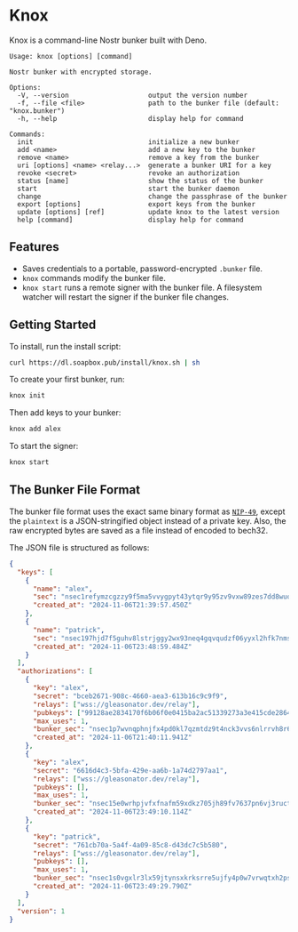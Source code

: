 # Knox

Knox is a command-line Nostr bunker built with Deno.

```
Usage: knox [options] [command]

Nostr bunker with encrypted storage.

Options:
  -V, --version                    output the version number
  -f, --file <file>                path to the bunker file (default: "knox.bunker")
  -h, --help                       display help for command

Commands:
  init                             initialize a new bunker
  add <name>                       add a new key to the bunker
  remove <name>                    remove a key from the bunker
  uri [options] <name> <relay...>  generate a bunker URI for a key
  revoke <secret>                  revoke an authorization
  status [name]                    show the status of the bunker
  start                            start the bunker daemon
  change                           change the passphrase of the bunker
  export [options]                 export keys from the bunker
  update [options] [ref]           update knox to the latest version
  help [command]                   display help for command
```

## Features

- Saves credentials to a portable, password-encrypted `.bunker` file.
- `knox` commands modify the bunker file.
- `knox start` runs a remote signer with the bunker file. A filesystem watcher will restart the signer if the bunker file changes.

## Getting Started

To install, run the install script:

```sh
curl https://dl.soapbox.pub/install/knox.sh | sh
```

To create your first bunker, run:

```sh
knox init
```

Then add keys to your bunker:

```sh
knox add alex
```

To start the signer:

```sh
knox start
```

## The Bunker File Format

The bunker file format uses the exact same binary format as [`NIP-49`](https://github.com/nostr-protocol/nips/blob/master/49.md), except the `plaintext` is a JSON-stringified object instead of a private key. Also, the raw encrypted bytes are saved as a file instead of encoded to bech32.

The JSON file is structured as follows:

```json
{
  "keys": [
    {
      "name": "alex",
      "sec": "nsec1refymzcgzzy9f5ma5vvygpyt43ytqr9y95zv9vxw89zes7dd8wuq4yvu2h",
      "created_at": "2024-11-06T21:39:57.450Z"
    },
    {
      "name": "patrick",
      "sec": "nsec197hjd7f5guhv8lstrjggy2wx93neq4gqvqudzf06yyxl2hfk7nmsw9gzgl",
      "created_at": "2024-11-06T23:48:59.484Z"
    }
  ],
  "authorizations": [
    {
      "key": "alex",
      "secret": "bceb2671-908c-4660-aea3-613b16c9c9f9",
      "relays": ["wss://gleasonator.dev/relay"],
      "pubkeys": ["99128ae2834170f6b06f0e0415ba2ac51339273a3e415cde2864062c8c2f911d"],
      "max_uses": 1,
      "bunker_sec": "nsec1p7wvnqphnjfx4pd0kl7qzmtdz9t4nck3vvs6nlrrvh8r6sjr8zgqw8f8z7",
      "created_at": "2024-11-06T21:40:11.941Z"
    },
    {
      "key": "alex",
      "secret": "6616d4c3-5bfa-429e-aa6b-1a74d2797aa1",
      "relays": ["wss://gleasonator.dev/relay"],
      "pubkeys": [],
      "max_uses": 1,
      "bunker_sec": "nsec15e0wrhpjvfxfnafm59xdkz705jh89fv7637pn6vj3ructguew04qkkqgvs",
      "created_at": "2024-11-06T23:49:10.114Z"
    },
    {
      "key": "patrick",
      "secret": "761cb70a-5a4f-4a09-85c8-d43dc7c5b580",
      "relays": ["wss://gleasonator.dev/relay"],
      "pubkeys": [],
      "max_uses": 1,
      "bunker_sec": "nsec1s0vgxlr3lx59jtynsxkrksrre5ujfy4p0w7vrwqtxh2pswpg6f8qzxmmxq",
      "created_at": "2024-11-06T23:49:29.790Z"
    }
  ],
  "version": 1
}
```
